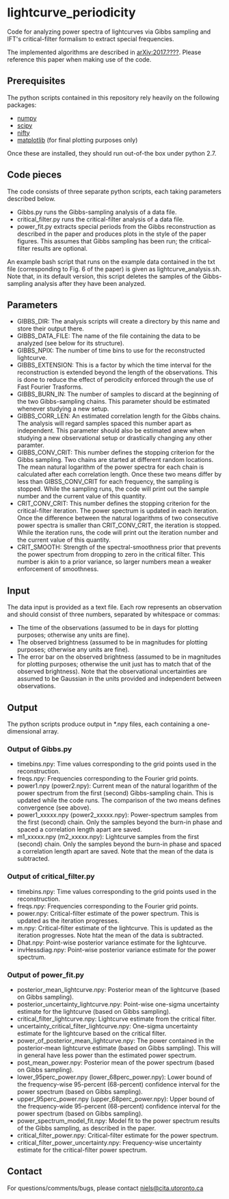 # lightcurve_periodicity

Code for analyzing power spectra of lightcurves via Gibbs sampling and IFT's critical-filter formalism to extract special frequencies.

The implemented algorithms are described in [arXiv:2017.????](http://www.arxiv.org/abs/????). Please reference this paper when making use of the code.


## Prerequisites

The python scripts contained in this repository rely heavily on the following packages:
* [numpy](http://www.numpy.org)
* [scipy](https://www.scipy.org)
* [nifty](http://wwwmpa.mpa-garching.mpg.de/ift/nifty/)
* [matplotlib](http://matplotlib.org) (for final plotting purposes only)

Once these are installed, they should run out-of-the box under python 2.7.


## Code pieces

The code consists of three separate python scripts, each taking parameters described below.
* Gibbs.py runs the Gibbs-sampling analysis of a data file.
* critical_filter.py runs the critical-filter analysis of a data file.
* power_fit.py extracts special periods from the Gibbs reconstruction as described in the paper and produces plots in the style of the paper figures. This assumes that Gibbs sampling has been run; the critical-filter results are optional.

An example bash script that runs on the example data contained in the txt file (corresponding to Fig. 6 of the paper) is given as lightcurve_analysis.sh. Note that, in its default version, this script deletes the samples of the Gibbs-sampling analysis after they have been analyzed.


## Parameters

* GIBBS_DIR: The analysis scripts will create a directory by this name and store their output there.
* GIBBS_DATA_FILE: The name of the file containing the data to be analyzed (see below for its structure).
* GIBBS_NPIX: The number of time bins to use for the reconstructed lightcurve.
* GIBBS_EXTENSION: This is a factor by which the time interval for the reconstruction is extended beyond the length of the observations. This is done to reduce the effect of perodicity enforced through the use of Fast Fourier Trasforms.
* GIBBS_BURN_IN: The number of samples to discard at the beginning of the two Gibbs-sampling chains. This parameter should be estimated whenever studying a new setup.
* GIBBS_CORR_LEN: An estimated correlation length for the Gibbs chains. The analysis will regard samples spaced this number apart as independent. This parameter should also be estimated anew when studying a new observational setup or drastically changing any other paramter.
* GIBBS_CONV_CRIT: This number defines the stopping criterion for the Gibbs sampling. Two chains are started at different random locations. The mean natural logarithm of the power spectra for each chain is calculated after each correlation length. Once these two means differ by less than GIBSS_CONV_CRIT for each frequency, the sampling is stopped. While the sampling runs, the code will print out the sample number and the current value of this quantity.
* CRIT_CONV_CRIT: This number defines the stopping criterion for the critical-filter iteration. The power spectrum is updated in each iteration. Once the difference between the natural logarithms of two consecutive power spectra is smaller than CRIT_CONV_CRIT, the iteration is stopped. While the iteration runs, the code will print out the iteration number and the current value of this quantity.
* CRIT_SMOOTH: Strength of the spectral-smoothness prior that prevents the power spectrum from dropping to zero in the critical filter. This number is akin to a prior variance, so larger numbers mean a weaker enforcement of smoothness.


## Input

The data input is provided as a text file. Each row represents an observation and should consist of three numbers, separated by whitespace or commas:
* The time of the observations (assumed to be in days for plotting purposes; otherwise any units are fine).
* The observed brightness (assumed to be in magnitudes for plotting purposes; otherwise any units are fine).
* The error bar on the observed brightness (assumed to be in magnitudes for plotting purposes; otherwise the unit just has to match that of the observed brightness).
Note that the observational uncertainties are assumed to be Gaussian in the units provided and independent between observations. 


## Output

The python scripts produce output in *.npy files, each containing a one-dimensional array.

### Output of Gibbs.py

* timebins.npy: Time values corresponding to the grid points used in the reconstruction.
* freqs.npy: Frequencies corresponding to the Fourier grid points.
* power1.npy (power2.npy): Current mean of the natural logarithm of the power spectrum from the first (second) Gibbs-sampling chain. This is updated while the code runs. The comparison of the two means defines convergence (see above).
* power1_xxxxx.npy (power2_xxxxx.npy): Power-spectrum samples from the first (second) chain. Only the samples beyond the burn-in phase and spaced a correlation length apart are saved.
* m1_xxxxx.npy (m2_xxxxx.npy): Lightcurve samples from the first (second) chain. Only the samples beyond the burn-in phase and spaced a correlation length apart are saved. Note that the mean of the data is subtracted.


### Output of critical_filter.py

* timebins.npy: Time values corresponding to the grid points used in the reconstruction.
* freqs.npy: Frequencies corresponding to the Fourier grid points.
* power.npy: Critical-filter estimate of the power spectrum. This is updated as the iteration progresses.
* m.npy: Critical-filter estimate of the lightcurve. This is updated as the iteration progresses. Note htat the mean of the data is subtracted.
* Dhat.npy: Point-wise posterior variance estimate for the lightcurve.
* invHessdiag.npy: Point-wise posterior variance estimate for the power spectrum.


### Output of power_fit.py

* posterior_mean_lightcurve.npy: Posterior mean of the lightcurve (based on Gibbs sampling).
* posterior_uncertainty_lightcurve.npy: Point-wise one-sigma uncertainty estimate for the lightcurve (based on Gibbs sampling).
* critical_filter_lightcurve.npy: Lightcurve estimate from the critical filter.
* uncertainty_critical_filter_lightcurve.npy: One-sigma uncertainty estimate for the lightcurve based on the critical filter.
* power_of_posterior_mean_lightcurve.npy: The power contained in the posterior-mean lightcurve estimate (based on Gibbs sampling). This will in general have less power than the estimated power spectrum.
* post_mean_power.npy: Posterior mean of the power spectrum (based on Gibbs sampling).
* lower_95perc_power.npy (lower_68perc_power.npy): Lower bound of the frequency-wise 95-percent (68-percent) confidence interval for the power spectrum (based on Gibbs sampling).
* upper_95perc_power.npy (upper_68perc_power.npy): Upper bound of the frequency-wide 95-percent (68-percent) confidence interval for the power spectrum (based on Gibbs sampling).
* power_spectrum_model_fit.npy: Model fit to the power spectrum results of the Gibbs sampling, as described in the paper.
* critical_filter_power.npy: Critical-filter estimate for the power spectrum.
* critical_filter_power_uncertainty.npy: Frequency-wise uncertainty estimate for the critical-filter power spectrum.


## Contact

For questions/comments/bugs, please contact niels@cita.utoronto.ca
